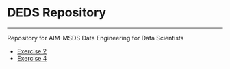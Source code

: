 # DEDS Repository
---
Repository for AIM-MSDS Data Engineering for Data Scientists

- [Exercise 2](exercise2/README.md)
- [Exercise 4](exercise4/README.md)